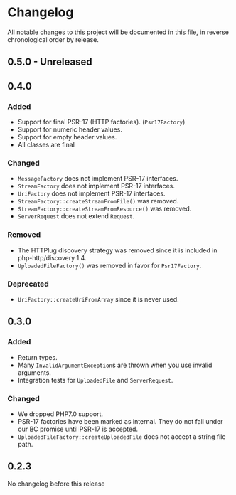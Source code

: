 # Changelog

All notable changes to this project will be documented in this file, in reverse chronological order by release.

## 0.5.0 - Unreleased

## 0.4.0

### Added

- Support for final PSR-17 (HTTP factories). (`Psr17Factory`)
- Support for numeric header values. 
- Support for empty header values. 
- All classes are final

### Changed

- `MessageFactory` does not implement PSR-17 interfaces. 
- `StreamFactory` does not implement PSR-17 interfaces. 
- `UriFactory` does not implement PSR-17 interfaces. 
- `StreamFactory::createStreamFromFile()` was removed.
- `StreamFactory::createStreamFromResource()` was removed.
- `ServerRequest` does not extend `Request`.

### Removed

- The HTTPlug discovery strategy was removed since it is included in php-http/discovery 1.4.
- `UploadedFileFactory()` was removed in favor for `Psr17Factory`.   

### Deprecated 

- `UriFactory::createUriFromArray` since it is never used. 

## 0.3.0

### Added

- Return types.
- Many `InvalidArgumentException`s are thrown when you use invalid arguments. 
- Integration tests for `UploadedFile` and `ServerRequest`.

### Changed

- We dropped PHP7.0 support. 
- PSR-17 factories have been marked as internal. They do not fall under our BC promise until PSR-17 is accepted.  
- `UploadedFileFactory::createUploadedFile` does not accept a string file path. 

## 0.2.3

No changelog before this release

